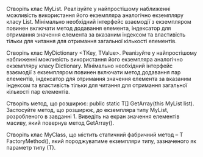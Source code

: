 Створіть клас MyList. Реалізуйте у найпростішому наближенні можливість використання його екземпляра аналогічно екземпляру класу List. Мінімально необхідний інтерфейс взаємодії з екземпляром повинен включати метод додавання елемента, індексатор для отримання значення елемента за вказаним індексом та властивість тільки для читання для отримання загальної кількості елементів.

Створіть клас MyDictionary <TKey, TValue>. Реалізуйте у найпростішому наближенні можливість використання його екземпляра аналогічно екземпляру класу Dictionary. Мінімально необхідний інтерфейс взаємодії з екземпляром повинен включати метод додавання пар елементів, індексатор для отримання значення елемента за вказаним індексом та властивість тільки для читання для отримання загальної кількості пар елементів.

Створіть метод, що розширює: public static T[] GetArray(this MyList list). Застосуйте метод, що розширює, до екземпляра типу MyList, розробленого в завданні 1. Виведіть на екран значення елементів масиву, який повернув метод GetArray().

Створіть клас MyClass, що містить статичний фабричний метод – T FactoryMethod(), який породжуватиме екземпляри типу, зазначеного як параметр типу (Т).